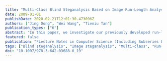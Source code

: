 ```yaml
---
title: "Multi-Class Blind Steganalysis Based on Image Run-Length Analysis"
date: 2009-01-01
publishDate: 2020-02-21T12:01:30.473096Z
authors: ["Jing Dong", "Wei Wang", "Tieniu Tan"]
publication_types: ["6"]
abstract: "In this paper, we investigate our previously developed run-length based features for multi-class blind image steganalysis. We construct a Support Vector Machine classifier for multi-class recognition for both spatial and frequency domain based steganographic algorithms. We also study hierarchical and non-hierarchical multi-class schemes and compare their performance for steganalysis. Experimental results demonstrate that our approach is able to classify different stego images according to their embedding techniques based on appropriate supervised learning. It is also shown that the hierarchical scheme performs better in our experiments. © 2009 Springer."
featured: false
publication: "*Lecture Notes in Computer Science (Including Subseries Lecture Notes in Artificial Intelligence and Lecture Notes in Bioinformatics)*"
tags: ["Blind steganalysis", "Image steganalysis", "Multi-class", "Run-length analysis"]
doi: "10.1007/978-3-642-03688-0_19"
---
```


